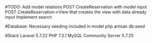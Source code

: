 #TODO:
Add model relations
POST CreateReservation with model input
POST CreateReservation->View that creates the view with data already input
Implement search


#Database:
Necessary seeding included in model
php artisan db:seed


#Stack
Laravel 5.7.22
PHP 7.3.1
MySQL Community Server 5.7.25
